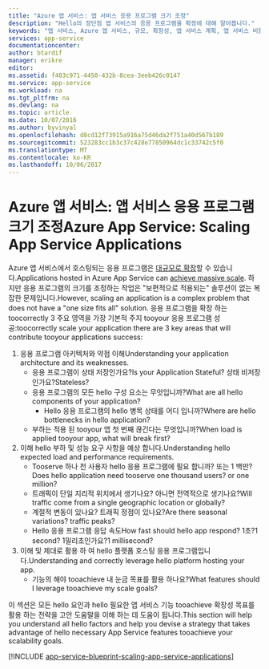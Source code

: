 ```yaml
---
title: "Azure 앱 서비스: 앱 서비스 응용 프로그램 크기 조정"
description: "Hello의 장단점 앱 서비스의 응용 프로그램을 확장에 대해 알아봅니다."
keywords: "앱 서비스, Azure 앱 서비스, 규모, 확장성, 앱 서비스 계획, 앱 서비스 비용"
services: app-service
documentationcenter: 
author: btardif
manager: erikre
editor: 
ms.assetid: f403c971-4450-432b-8cea-3eeb426c0147
ms.service: app-service
ms.workload: na
ms.tgt_pltfrm: na
ms.devlang: na
ms.topic: article
ms.date: 10/07/2016
ms.author: byvinyal
ms.openlocfilehash: d8cd12f73915a916a75d46da2f751a40d567b189
ms.sourcegitcommit: 523283cc1b3c37c428e77850964dc1c33742c5f0
ms.translationtype: MT
ms.contentlocale: ko-KR
ms.lasthandoff: 10/06/2017
---
```

# <a name="azure-app-service-scaling-app-service-applications"></a><span data-ttu-id="188d6-104">Azure 앱 서비스: 앱 서비스 응용 프로그램 크기 조정</span><span class="sxs-lookup"><span data-stu-id="188d6-104">Azure App Service: Scaling App Service Applications</span></span>
<span data-ttu-id="188d6-105">Azure 앱 서비스에서 호스팅되는 응용 프로그램은 [대규모로 확장](https://azure.microsoft.com/blog/canadian-broadcasting-corporation-radio-canada-leverage-azure-for-smooth-election-coverage/)할 수 있습니다.</span><span class="sxs-lookup"><span data-stu-id="188d6-105">Applications hosted in Azure App Service can [achieve massive scale](https://azure.microsoft.com/blog/canadian-broadcasting-corporation-radio-canada-leverage-azure-for-smooth-election-coverage/).</span></span>
<span data-ttu-id="188d6-106">하지만 응용 프로그램의 크기를 조정하는 작업은 "보편적으로 적용되는" 솔루션이 없는 복잡한 문제입니다.</span><span class="sxs-lookup"><span data-stu-id="188d6-106">However, scaling an application is a complex problem that does not have a "one size fits all" solution.</span></span> <span data-ttu-id="188d6-107">응용 프로그램을 확장 하는 toocorrectly 3 주요 영역을 가장 기본적 주지 tooyour 응용 프로그램 성공:</span><span class="sxs-lookup"><span data-stu-id="188d6-107">toocorrectly scale your application there are 3 key areas that will contribute tooyour applications success:</span></span>

1. <span data-ttu-id="188d6-108">응용 프로그램 아키텍처와 약점 이해</span><span class="sxs-lookup"><span data-stu-id="188d6-108">Understanding your application architecture and its weaknesses.</span></span>
   * <span data-ttu-id="188d6-109">응용 프로그램이 상태 저장인가요?</span><span class="sxs-lookup"><span data-stu-id="188d6-109">Is your Application Stateful?</span></span> <span data-ttu-id="188d6-110">상태 비저장인가요?</span><span class="sxs-lookup"><span data-stu-id="188d6-110">Stateless?</span></span>
   * <span data-ttu-id="188d6-111">응용 프로그램의 모든 hello 구성 요소는 무엇입니까?</span><span class="sxs-lookup"><span data-stu-id="188d6-111">What are all hello components of your application?</span></span>
     * <span data-ttu-id="188d6-112">Hello 응용 프로그램의 hello 병목 상태를 어디 입니까?</span><span class="sxs-lookup"><span data-stu-id="188d6-112">Where are hello bottlenecks in hello application?</span></span>
   * <span data-ttu-id="188d6-113">부하는 적용 된 tooyour 앱 첫 번째 끊긴다는 무엇입니까?</span><span class="sxs-lookup"><span data-stu-id="188d6-113">When load is applied tooyour app, what will break first?</span></span>
2. <span data-ttu-id="188d6-114">이해 hello 부하 및 성능 요구 사항을 예상 합니다.</span><span class="sxs-lookup"><span data-stu-id="188d6-114">Understanding hello expected load and performance requirements.</span></span>
   * <span data-ttu-id="188d6-115">Tooserve 하나 천 사용자 hello 응용 프로그램에 필요 합니까? 또는 1 백만?</span><span class="sxs-lookup"><span data-stu-id="188d6-115">Does hello application need tooserve one thousand users? or one million?</span></span>
   * <span data-ttu-id="188d6-116">트래픽이 단일 지리적 위치에서 생기나요? 아니면 전역적으로 생기나요?</span><span class="sxs-lookup"><span data-stu-id="188d6-116">Will traffic come from a single geographic location or globally?</span></span>
   * <span data-ttu-id="188d6-117">계절적 변동이 있나요? 트래픽 정점이 있나요?</span><span class="sxs-lookup"><span data-stu-id="188d6-117">Are there seasonal variations? traffic peaks?</span></span>
   * <span data-ttu-id="188d6-118">Hello 응용 프로그램 응답 속도</span><span class="sxs-lookup"><span data-stu-id="188d6-118">How fast should hello app respond?</span></span> <span data-ttu-id="188d6-119">1초?</span><span class="sxs-lookup"><span data-stu-id="188d6-119">1 second?</span></span> <span data-ttu-id="188d6-120">1밀리초인가요?</span><span class="sxs-lookup"><span data-stu-id="188d6-120">1 millisecond?</span></span>
3. <span data-ttu-id="188d6-121">이해 및 제대로 활용 하 여 hello 플랫폼 호스팅 응용 프로그램입니다.</span><span class="sxs-lookup"><span data-stu-id="188d6-121">Understanding and correctly leverage hello platform hosting your app.</span></span>
   * <span data-ttu-id="188d6-122">기능의 해야 tooachieve 내 눈금 목표를 활용 하나요?</span><span class="sxs-lookup"><span data-stu-id="188d6-122">What features should I leverage tooachieve my scale goals?</span></span>

<span data-ttu-id="188d6-123">이 섹션은 모든 hello 요인과 hello 필요한 앱 서비스 기능 tooachieve 확장성 목표를 활용 하는 전략을 고안 도움말을 이해 하는 데 도움이 됩니다.</span><span class="sxs-lookup"><span data-stu-id="188d6-123">This section will help you understand all hello factors and help you devise a strategy that takes advantage of hello necessary App Service features tooachieve your scalability goals.</span></span>

[!INCLUDE [app-service-blueprint-scaling-app-service-applications](../../includes/app-service-blueprint-scaling-app-service-applications.md)]

